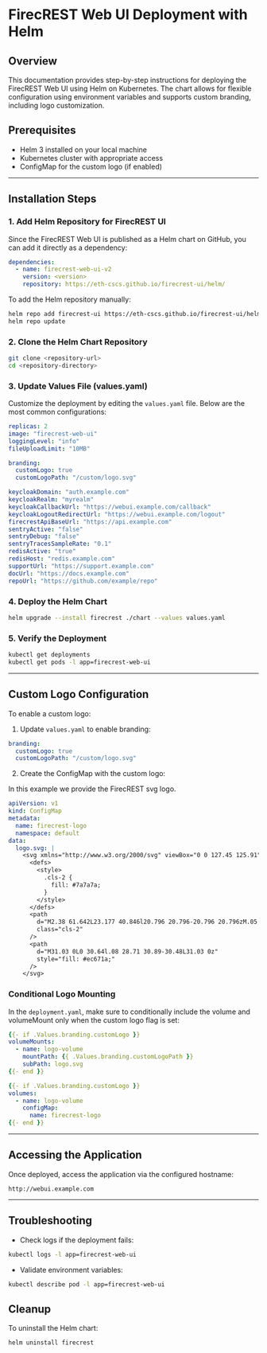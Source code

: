 # FirecREST Web UI Deployment with Helm

## Overview

This documentation provides step-by-step instructions for deploying the FirecREST Web UI using Helm on Kubernetes. The chart allows for flexible configuration using environment variables and supports custom branding, including logo customization.

## Prerequisites

* Helm 3 installed on your local machine
* Kubernetes cluster with appropriate access
* ConfigMap for the custom logo (if enabled)

---

## Installation Steps

### 1. Add Helm Repository for FirecREST UI

Since the FirecREST Web UI is published as a Helm chart on GitHub, you can add it directly as a dependency:

```yaml
dependencies:
  - name: firecrest-web-ui-v2
    version: <version>
    repository: https://eth-cscs.github.io/firecrest-ui/helm/
```

To add the Helm repository manually:

```bash
helm repo add firecrest-ui https://eth-cscs.github.io/firecrest-ui/helm/
helm repo update
```

### 2. Clone the Helm Chart Repository

```bash
git clone <repository-url>
cd <repository-directory>
```

### 3. Update Values File (values.yaml)

Customize the deployment by editing the `values.yaml` file. Below are the most common configurations:

```yaml
replicas: 2
image: "firecrest-web-ui"
loggingLevel: "info"
fileUploadLimit: "10MB"

branding:
  customLogo: true
  customLogoPath: "/custom/logo.svg"

keycloakDomain: "auth.example.com"
keycloakRealm: "myrealm"
keycloakCallbackUrl: "https://webui.example.com/callback"
keycloakLogoutRedirectUrl: "https://webui.example.com/logout"
firecrestApiBaseUrl: "https://api.example.com"
sentryActive: "false"
sentryDebug: "false"
sentryTracesSampleRate: "0.1"
redisActive: "true"
redisHost: "redis.example.com"
supportUrl: "https://support.example.com"
docUrl: "https://docs.example.com"
repoUrl: "https://github.com/example/repo"
```

### 4. Deploy the Helm Chart

```bash
helm upgrade --install firecrest ./chart --values values.yaml
```

### 5. Verify the Deployment

```bash
kubectl get deployments
kubectl get pods -l app=firecrest-web-ui
```

---

## Custom Logo Configuration

To enable a custom logo:

1. Update `values.yaml` to enable branding:

```yaml
branding:
  customLogo: true
  customLogoPath: "/custom/logo.svg"
```

2. Create the ConfigMap with the custom logo:

In this example we provide the FirecREST svg logo.
```yaml
apiVersion: v1
kind: ConfigMap
metadata:
  name: firecrest-logo
  namespace: default
data:
  logo.svg: |
    <svg xmlns="http://www.w3.org/2000/svg" viewBox="0 0 127.45 125.91" width="100" height="100">
      <defs>
        <style>
          .cls-2 {
            fill: #7a7a7a;
          }
        </style>
      </defs>
      <path
        d="M2.38 61.642L23.177 40.846l20.796 20.796-20.796 20.796zM.05 105.38l20.8-20.79-20.8-20.8v41.59zM98.86 96.5H69.45v29.41L98.86 96.5zM67.66 93.34l27.48-27.48 27.49 27.48H67.66zM66.38 125.67l-41-41 41-41v82zM127.45 29.03H69.47v57.98l57.98-57.98z"
        class="cls-2"
      />
      <path
        d="M31.03 0L0 30.64l.08 28.71 30.89-30.48L31.03 0z"
        style="fill: #ec671a;"
      />
    </svg>
```

### Conditional Logo Mounting

In the `deployment.yaml`, make sure to conditionally include the volume and volumeMount only when the custom logo flag is set:

```yaml
{{- if .Values.branding.customLogo }}
volumeMounts:
  - name: logo-volume
    mountPath: {{ .Values.branding.customLogoPath }}
    subPath: logo.svg
{{- end }}

{{- if .Values.branding.customLogo }}
volumes:
  - name: logo-volume
    configMap:
      name: firecrest-logo
{{- end }}
```

---

## Accessing the Application

Once deployed, access the application via the configured hostname:

```
http://webui.example.com
```

---

## Troubleshooting

* Check logs if the deployment fails:

```bash
kubectl logs -l app=firecrest-web-ui
```

* Validate environment variables:

```bash
kubectl describe pod -l app=firecrest-web-ui
```

## Cleanup

To uninstall the Helm chart:

```bash
helm uninstall firecrest
```
